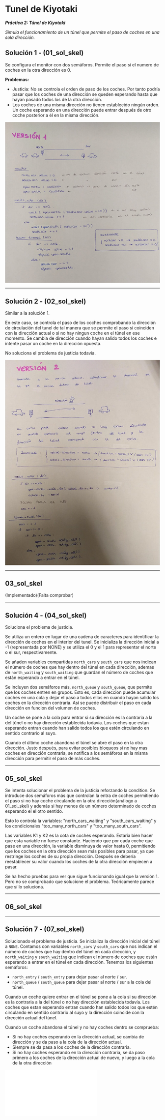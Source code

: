 # Tunel de Kiyotaki
***Práctica 2: Túnel de Kiyotaki***

*Simula el funcionamiento de un túnel que permite el paso de coches en una sola dirección.*

## Solución 1 - (01_sol_skel)

Se configura el monitor con dos semáforos. Permite el paso si el numero de coches en la otra dirección es 0.

**Problemas:**    
- Justicia: No se controla el orden de paso de los coches. Por tanto podría pasar que los coches de una dirección se queden esperando hasta que hayan pasado todos los de la otra dirección.
- Los coches de una misma dirección no tienen establecido ningún orden. Un coche esperando en una dirección puede entrar después de otro coche posterior a él en la misma dirección.

![](sol1.jpeg)

***

## Solución 2 - (02_sol_skel)
Similar a la solución 1. 

En este caso, se controla el paso de los coches comprobando la dirección de circulación del tunel de tal manera que se permite el paso si coinciden con la dirección actual o si no hay ningun coche en el túnel en ese momento. Se cambia de dirección cuando hayan salido todos los coches e intente pasar un coche en la dirección opuesta.

No soluciona el problema de justicia todavía.

![](sol2.jpeg)

***

## 03_sol_skel
(Implementado)(Falta comprobar)

***

## Solución 4 - (04_sol_skel)
Soluciona el problema de justicia. 

Se utiliza un entero en lugar de una cadena de caracteres para identificar la dirección de coches en el interior del tunel. 
Se inicializa la dirección inicial a -1 (representada por NONE) y se utiliza el 0 y el 1 para representar el norte o el sur, respectivamente.

Se añaden variables compartidas `north_cars` y `south_cars` que nos indican el número de coches que hay dentro del túnel en cada dirección, ademas de `north_waiting` y `south_waiting` que guardan el número de coches que están esperando a entrar en el túnel. 

Se incluyen dos semáforos más, `north_queue` y `south_queue`, que permite que los coches entren en grupos. Esto es, cada direccion puede acumular coches en una cola y dejar el paso a todos ellos en cuando hayan salido los coches en la dirección contraria. Así se puede distribuir el paso en cada dirección en funcion del volumen de coches.

Un coche se pone a la cola para entrar si su dirección es la contraria a la del túnel o no hay dirección establecida todavía. Los coches que estan esperando entran cuando han salido todos los que estén circulando en sentido contrario al suyo.

Cuando el último coche abandona el túnel se abre el paso en la otra dirección. Justo después, para evitar posibles bloqueos si no hay mas coches en dirección contraria, se notifica a los semáforos en la misma dirección para permitir el paso de más coches.

***

## 05_sol_skel
Se intenta solucionar el problema de la justicia reforzando la condition. Se introduce dos semáforos más que controlan la entra de coches permitiendo el paso si no hay coche circulando en la otra dirección(análogo a 01_sol_skel) y además si hay menos de un número determinado de coches esperando el el otro sentido.

Esto lo controla la variables: "north_cars_waiting" y "south_cars_waiting" y los condicionales "too_many_north_cars" y "too_many_south_cars".

Las variables K1 y K2 es la cota de coches esperando. Estaría bien hacer que esta variable no fuese constante. Haciendo que por cada coche que pase en una dirección, la variable disminuya de valor hasta 0, permitiendo que los coches en la otra dirección sean más posibles para pasar, ya que restringe los coches de su propia dirección.
Después se debería reestablecer su valor cuando los coches de la otra dirección empiecen a pasar.

Se ha hecho pruebas para ver que sigue funcionando igual que la versión 1. Pero no se comprobado que solucione el problema. Teóricamente parece que sí lo soluciona.

***

## 06_sol_skel

***

## Solución 7 - (07_sol_skel)
Solucionado el problema de justicia. Se inicializa la dirección inicial del túnel a `NONE`. Contamos con variables `north_cars` y `south_cars` que nos indican el número de coches que hay dentro del túnel en cada dirección, y `north_waiting` y `south_waiting` que indican el número de coches que están esperando a entrar en el túnel en cada dirección. Tenemos los siguientes semáforos:
- `north_entry` / `south_entry` para dejar pasar al norte / sur.
- `north_queue` / `south_queue` para dejar pasar al norte / sur a la cola del túnel.

Cuando un coche quiere entrar en el túnel se pone a la cola si su dirección es la contraria a la del túnel o no hay dirección establecida todavía. 
Los coches que estan esperando entran cuando han salido todos los que estén circulando en sentido contrario al suyo y la dirección coincide con la dirección actual del túnel.

Cuando un coche abandona el túnel y no hay coches dentro se comprueba:
- Si no hay coches esperando en la dirección actual, se cambia de dirección y se da paso a la cola de la dirección actual.
- Siempre se da pasa a los coches de la dirección contraria.
- Si no hay coches esperando en la dirección contraria, se da paso primero a los coches de la dirección actual de nuevo, y luego a la cola de la otra dirección

![](sol4&7.pdf)